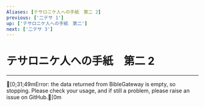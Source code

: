 ```yaml
---
Aliases: [テサロニケ人への手紙　第二 2]
previous: ['二テサ 1']
up: ['テサロニケ人への手紙　第二']
next: ['二テサ 3']
---
```

# テサロニケ人への手紙　第二 2

***
[0;31;49mError: the data returned from BibleGateway is empty, so stopping. Please check your usage, and if still a problem, please raise an issue on GitHub.[0m
